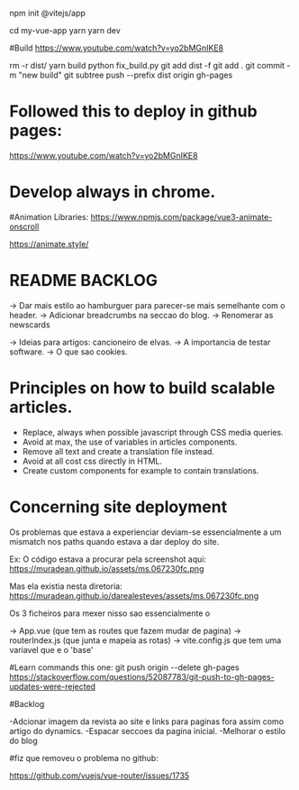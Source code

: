 npm init @vitejs/app

cd my-vue-app
yarn
yarn dev

#Build https://www.youtube.com/watch?v=yo2bMGnIKE8

rm -r dist/
yarn build
python fix_build.py
git add dist -f
git add .
git commit -m "new build"
git subtree push --prefix dist origin gh-pages


# Followed this to deploy in github pages:

https://www.youtube.com/watch?v=yo2bMGnIKE8

# Develop always in chrome. 


#Animation Libraries:
https://www.npmjs.com/package/vue3-animate-onscroll

https://animate.style/


# README BACKLOG
-> Dar mais estilo ao hamburguer para parecer-se mais semelhante com o header.
-> Adicionar breadcrumbs na seccao do blog.
-> Renomerar as newscards

-> Ideias para artigos: cancioneiro de elvas.
-> A importancia de testar software.
-> O que sao cookies.


# Principles on how to build scalable articles.

- Replace, always when possible javascript through CSS media queries.
- Avoid at max, the use of variables in articles components.
- Remove all text and create a translation file instead.
- Avoid at all cost css directly in HTML.
- Create custom components for example to contain translations.





# Concerning site deployment
Os problemas que estava a experienciar deviam-se essencialmente a um mismatch nos paths quando estava a dar deploy do site.

Ex: 
O código estava a procurar pela screenshot aqui:
https://muradean.github.io/assets/ms.067230fc.png

Mas ela existia nesta diretoria:
https://muradean.github.io/darealesteves/assets/ms.067230fc.png


Os 3 ficheiros para mexer nisso sao essencialmente o 

-> App.vue (que tem as routes que fazem mudar de pagina)
-> routerIndex.js (que junta e mapeia as rotas)
-> vite.config.js que tem uma variavel que e o 'base'

#Learn commands this one:
git push origin --delete gh-pages
https://stackoverflow.com/questions/52087783/git-push-to-gh-pages-updates-were-rejected

#Backlog

-Adcionar imagem da revista ao site e links para paginas fora assim como artigo do dynamics.
-Espacar seccoes da pagina inicial.
-Melhorar o estilo do blog


#fiz que removeu o problema no github:

https://github.com/vuejs/vue-router/issues/1735